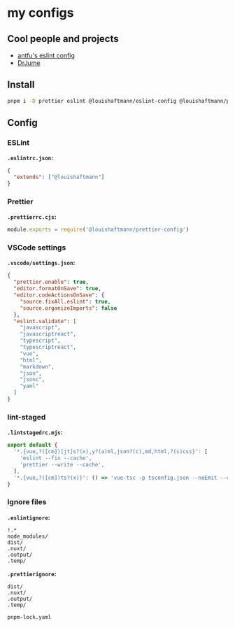# my configs

## Cool people and projects

- [antfu's eslint config](https://github.com/antfu/eslint-config)
- [DrJume](https://github.com/DrJume)

## Install

```bash
pnpm i -D prettier eslint @louishaftmann/eslint-config @louishaftmann/prettier-config lint-staged
```

## Config

### ESLint

**`.eslintrc.json`:**
```json
{
  "extends": ["@louishaftmann"]
}
```

### Prettier

**`.prettierrc.cjs`:**
```js
module.exports = require('@louishaftmann/prettier-config')
```

### VSCode settings

**`.vscode/settings.json`:**
```json
{
  "prettier.enable": true,
  "editor.formatOnSave": true,
  "editor.codeActionsOnSave": {
    "source.fixAll.eslint": true,
    "source.organizeImports": false
  },
  "eslint.validate": [
    "javascript",
    "javascriptreact",
    "typescript",
    "typescriptreact",
    "vue",
    "html",
    "markdown",
    "json",
    "jsonc",
    "yaml"
  ]
}
```

### lint-staged

**`.lintstagedrc.mjs`:**
```js
export default {
  '*.{vue,?([cm])[jt]s?(x),y?(a)ml,json?(c),md,html,?(s)css}': [
    'eslint --fix --cache',
    'prettier --write --cache',
  ],
  '*.{vue,?([cm])ts?(x)}': () => 'vue-tsc -p tsconfig.json --noEmit --composite false', // run once for all files
}
```


### Ignore files

**`.eslintignore`:**
```ignore
!.*
node_modules/
dist/
.nuxt/
.output/
.temp/
```

**`.prettierignore`:**
```ignore
dist/
.nuxt/
.output/
.temp/

pnpm-lock.yaml
```


